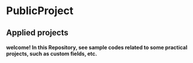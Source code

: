 # PublicProject
## Applied projects
#### welcome! In this Repository, see sample codes related to some practical projects, such as custom fields, etc.